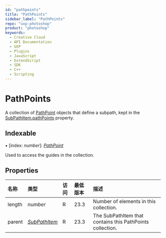 ```yaml
---
id: "pathpoints"
title: "PathPoints"
sidebar_label: "PathPoints"
repo: "uxp-photoshop"
product: "photoshop"
keywords:
  - Creative Cloud
  - API Documentation
  - UXP
  - Plugins
  - JavaScript
  - ExtendScript
  - SDK
  - C++
  - Scripting
---
```


# PathPoints

A collection of [PathPoint](/ps_reference/classes/pathpoint/) objects that define a subpath, kept in the [SubPathItem.pathPoints](/ps_reference/classes/subpathitem/#pathpoints) property.

## Indexable

▪ [index: *number*]: [*PathPoint*](/ps_reference/classes/pathpoint/)

Used to access the guides in the collection.

## Properties

| 名称 | 类型 | 访问 | 最低版本 | 描述 |
| :------ | :------ | :------ | :------ | :------ |
| length | *number* | R | 23.3 | Number of elements in this collection. |
| parent | [*SubPathItem*](/ps_reference/classes/subpathitem/) | R | 23.3 | The SubPathItem that contains this PathPoints collection. |
